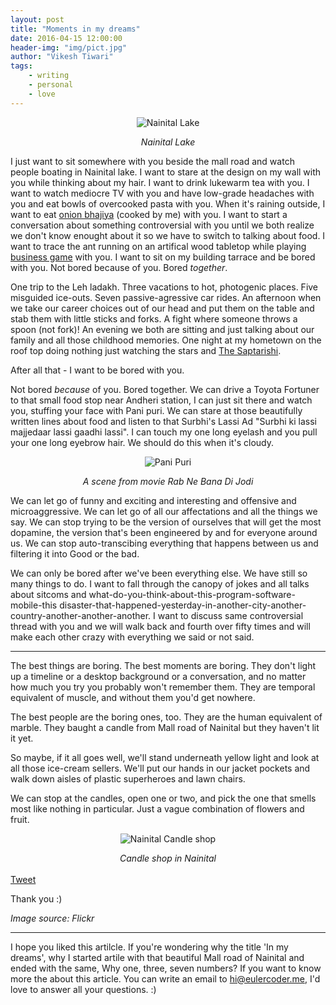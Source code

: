 ```yaml
---
layout: post 
title: "Moments in my dreams"
date: 2016-04-15 12:00:00
header-img: "img/pict.jpg"
author: "Vikesh Tiwari"
tags:
    - writing
    - personal
    - love
---
```



<p align="center">
   <img align="centre" src="https://raw.githubusercontent.com/vicky002/vicky002.github.io/master/img/nainital-min.jpg" alt="Nainital Lake"/>
</p>
<center><i>Nainital Lake</i></center>

I just want to sit somewhere with you beside the mall road and watch people boating in Nainital lake. I want to stare at the design on my wall with you while thinking about my hair. I want to drink lukewarm tea with you. I want to watch mediocre TV with you and have low-grade headaches with you and eat bowls of overcooked pasta with you. When it's raining outside, I want to eat <a href="http://shreesaivadapav.com/images/mumbai-street-food/onion-bhajiya-plate-b.jpg" target="_blank">onion bhajiya</a> (cooked by me) with you. I want to start a conversation about something controversial with you until we both realize we don't know enought about it so we have to switch to talking about food. I want to trace the ant running on an artifical wood tabletop while playing 
<a href="http://media.babyoye.com/images/product/large/BPSHA00012_2-shadilal-sons-a-trade-game-business-deluxe-india.JPG" target="_blank">business game</a> with you. I want to sit on my building tarrace and be bored with you. Not bored because of you. Bored *together*. 


One trip to the Leh ladakh. Three vacations to hot, photogenic places. Five misguided ice-outs. Seven passive-agressive car rides. An afternoon when we take our career choices out of our head and put them on the table and stab them with little sticks and forks. A fight where someone throws a spoon (not fork)! An evening we both are sitting and just talking about our family and all those childhood memories. One night at my hometown on the roof top doing nothing just watching the stars and <a href="https://usercontent2.hubstatic.com/5942205_f520.jpg" target="_blank">The Saptarishi</a>. 

After all that - I want to be bored with you.

Not bored *because* of you. Bored together. We can drive a Toyota Fortuner to that small food stop near Andheri station, I can just sit there and watch you, stuffing your face with Pani puri. We can stare at those beautifully written lines about food and listen to that Surbhi's Lassi Ad "Surbhi ki lassi majjedaar lassi gaadhi lassi". I can touch my one long eyelash and you pull your one long eyebrow hair. We should do this when it's cloudy.

<p align="center">
   <img align="centre" src="https://raw.githubusercontent.com/vicky002/vicky002.github.io/master/img/pani-puri-min.jpg" alt="Pani Puri"/>
</p>
<center><i>A scene from movie Rab Ne Bana Di Jodi</i></center>


We can let go of funny and exciting and interesting and offensive and microaggressive. We can let go of all our affectations and all the things we say. We can stop trying to be the version of ourselves that will get the most dopamine, the version that's been engineered by and for everyone around us. We can stop auto-transcibing everything that happens between us and filtering it into Good or the bad. 

We can only be bored after we've been everything else. We have still so many things to do. I want to fall through the canopy of jokes and all talks about sitcoms and what-do-you-think-about-this-program-software-mobile-this disaster-that-happened-yesterday-in-another-city-another-country-another-another-another. I want to discuss same controversial thread with you and we will walk back and fourth over fifty times and will make each other crazy with everything we said or not said. 

---

The best things are boring. The best moments are boring. They don't light up a timeline or a desktop background or a conversation, and no matter how much you try you probably won't remember them. They are temporal equivalent of muscle, and without them you'd get nowhere. 

The best people are the boring ones, too. They are the human equivalent of marble. They baught a candle from Mall road of Nainital but they haven't lit it yet.

So maybe, if it all goes well, we'll stand underneath yellow light and look at all those ice-cream sellers. We'll put our hands in our jacket pockets and walk down aisles of plastic superheroes and lawn chairs. 

We can stop at the candles, open one or two, and pick the one that smells most like nothing in particular. Just a vague combination of flowers and fruit.

<p align="center">
   <img align="centre" src="https://raw.githubusercontent.com/vicky002/vicky002.github.io/master/img/candle_shop.jpg" alt="Nainital Candle shop"/>
</p>
<center><i>Candle shop in Nainital</i></center>

<br/>
<div class="container">
<div class="row">
	<div class="col-xs-2"></div>
	<div class="col-xs-8">
<a href="https://twitter.com/share" class="twitter-share-button" data-via="vikesh002">Tweet</a>
<script>!function(d,s,id){var js,fjs=d.getElementsByTagName(s)[0],p=/^http:/.test(d.location)?'http':'https';if(!d.getElementById(id)){js=d.createElement(s);js.id=id;js.src=p+'://platform.twitter.com/widgets.js';fjs.parentNode.insertBefore(js,fjs);}}(document, 'script', 'twitter-wjs');</script>
&nbsp;&nbsp;&nbsp;
<div class="fb-share-button" data-href="http://eulercoder.me/2016/04/15/moments-in-my-dreams" data-layout="button_count" data-mobile-iframe="true"></div>
	</div>

</div>    
<div class="col-xs-2"></div>

</div>


Thank you :) 

*Image source: Flickr*

---

I hope you liked this artilcle. If you're wondering why the title 'In my dreams', why I started artile with that beautiful Mall road of Nainital and ended with the same, Why one, three, seven numbers? If you want to know more the about this article. You can write an email to hi@eulercoder.me, I'd love to answer all your questions. :) 

